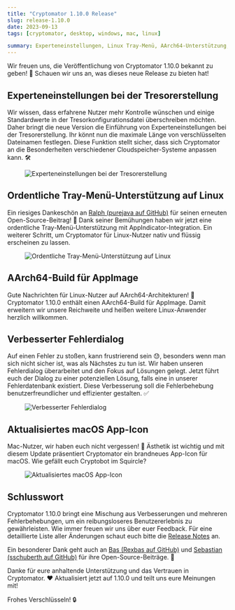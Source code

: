 ```yaml
---
title: "Cryptomator 1.10.0 Release"
slug: release-1.10.0
date: 2023-09-13
tags: [cryptomator, desktop, windows, mac, linux]

summary: Experteneinstellungen, Linux Tray-Menü, AArch64-Unterstützung, verbessertes Fehlerdialogfenster und ein neues macOS Icon. Jetzt aktualisieren!
---
```

Wir freuen uns, die Veröffentlichung von Cryptomator 1.10.0 bekannt zu geben! :tada: Schauen wir uns an, was dieses neue Release zu bieten hat!

## Experteneinstellungen bei der Tresorerstellung

Wir wissen, dass erfahrene Nutzer mehr Kontrolle wünschen und einige Standardwerte in der Tresorkonfigurationsdatei überschreiben möchten. Daher bringt die neue Version die Einführung von Experteneinstellungen bei der Tresorerstellung. Ihr könnt nun die maximale Länge von verschlüsselten Dateinamen festlegen. Diese Funktion stellt sicher, dass sich Cryptomator an die Besonderheiten verschiedener Cloudspeicher-Systeme anpassen kann. :hammer_and_wrench:

<figure class="text-center">
  <img class="inline-block rounded-sm" src="/img/blog/expert-settings.png" srcset="/img/blog/expert-settings.png 1x, /img/blog/expert-settings@2x.png 2x" alt="Experteneinstellungen bei der Tresorerstellung" />
</figure>

## Ordentliche Tray-Menü-Unterstützung auf Linux

Ein riesiges Dankeschön an [Ralph (purejava auf GitHub)](https://github.com/purejava) für seinen erneuten Open-Source-Beitrag! :raised_hands: Dank seiner Bemühungen haben wir jetzt eine ordentliche Tray-Menü-Unterstützung mit AppIndicator-Integration. Ein weiterer Schritt, um Cryptomator für Linux-Nutzer nativ und flüssig erscheinen zu lassen.

<figure class="text-center">
  <img class="inline-block rounded-sm" src="/img/blog/tray-menu-appindicator.png" srcset="/img/blog/tray-menu-appindicator.png 1x, /img/blog/tray-menu-appindicator@2x.png 2x" alt="Ordentliche Tray-Menü-Unterstützung auf Linux" />
</figure>

## AArch64-Build für AppImage

Gute Nachrichten für Linux-Nutzer auf AArch64-Architekturen! :tada: Cryptomator 1.10.0 enthält einen AArch64-Build für AppImage. Damit erweitern wir unsere Reichweite und heißen weitere Linux-Anwender herzlich willkommen.

## Verbesserter Fehlerdialog

Auf einen Fehler zu stoßen, kann frustrierend sein :sweat:, besonders wenn man sich nicht sicher ist, was als Nächstes zu tun ist. Wir haben unseren Fehlerdialog überarbeitet und den Fokus auf Lösungen gelegt. Jetzt führt euch der Dialog zu einer potenziellen Lösung, falls eine in unserer Fehlerdatenbank existiert. Diese Verbesserung soll die Fehlerbehebung benutzerfreundlicher und effizienter gestalten. :white_check_mark:

<figure class="text-center">
  <img class="inline-block rounded-sm" src="/img/blog/look-up-solution.png" srcset="/img/blog/look-up-solution.png 1x, /img/blog/look-up-solution@2x.png 2x" alt="Verbesserter Fehlerdialog" />
</figure>

## Aktualisiertes macOS App-Icon

Mac-Nutzer, wir haben euch nicht vergessen! :green_apple: Ästhetik ist wichtig und mit diesem Update präsentiert Cryptomator ein brandneues App-Icon für macOS. Wie gefällt euch Cryptobot im Squircle?

<figure class="text-center">
  <img class="inline-block rounded-sm" src="/img/blog/macos-app-icon-2023.png" srcset="/img/blog/macos-app-icon-2023.png 1x, /img/blog/macos-app-icon-2023@2x.png 2x" alt="Aktualisiertes macOS App-Icon" />
</figure>

## Schlusswort

Cryptomator 1.10.0 bringt eine Mischung aus Verbesserungen und mehreren Fehlerbehebungen, um ein reibungsloseres Benutzererlebnis zu gewährleisten. Wie immer freuen wir uns über euer Feedback. Für eine detaillierte Liste aller Änderungen schaut euch bitte die [Release Notes](https://github.com/cryptomator/cryptomator/releases/tag/1.10.0) an.

Ein besonderer Dank geht auch an [Bas (Rexbas auf GitHub)](https://github.com/Rexbas) und [Sebastian (sschuberth auf GitHub)](https://github.com/sschuberth) für ihre Open-Source-Beiträge. 🌟

Danke für eure anhaltende Unterstützung und das Vertrauen in Cryptomator. :heart: Aktualisiert jetzt auf 1.10.0 und teilt uns eure Meinungen mit!

Frohes Verschlüsseln! :lock:
